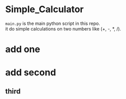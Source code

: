 # Simple_Calculator

`main.py` is the main python script in this repo. <br>
it do simple calculations on two numbers like (+, -, *, /).

# add one

# add second

## third